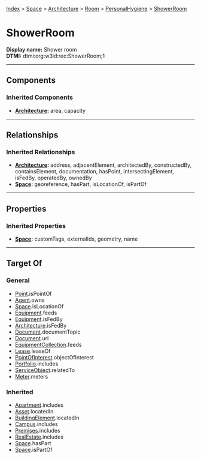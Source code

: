 [Index](../../../../index.md) > [Space](../../../Space.md) > [Architecture](../../Architecture.md) > [Room](../Room.md) > [PersonalHygiene](PersonalHygiene.md) > [ShowerRoom](#)
# ShowerRoom

**Display name:** Shower room<br />
**DTMI:** dtmi:org:w3id:rec:ShowerRoom;1

---

## Components

### Inherited Components
* **[Architecture](../../Architecture.md):** area, capacity

---

## Relationships

### Inherited Relationships
* **[Architecture](../../Architecture.md):** address, adjacentElement, architectedBy, constructedBy, containsElement, documentation, hasPoint, intersectingElement, isFedBy, operatedBy, ownedBy
* **[Space](../../../Space.md):** georeference, hasPart, isLocationOf, isPartOf

---

## Properties

### Inherited Properties
* **[Space](../../../Space.md):** customTags, externalIds, geometry, name

---

## Target Of
### General
* [Point](../../../../Point/Point.md).isPointOf
* [Agent](../../../../Agent/Agent.md).owns
* [Space](../../../Space.md).isLocationOf
* [Equipment](../../../../Asset/Equipment/Equipment.md).feeds
* [Equipment](../../../../Asset/Equipment/Equipment.md).isFedBy
* [Architecture](../../Architecture.md).isFedBy
* [Document](../../../../Information/Document/Document.md).documentTopic
* [Document](../../../../Information/Document/Document.md).url
* [EquipmentCollection](../../../../Collection/Equipment-.md).feeds
* [Lease](../../../../Event/Lease.md).leaseOf
* [PointOfInterest](../../../../Information/PointOfInterest.md).objectOfInterest
* [Portfolio](../../../../Collection/Portfolio.md).includes
* [ServiceObject](../../../../Information/ServiceObject/ServiceObject.md).relatedTo
* [Meter](../../../../Asset/Equipment/Meter/Meter.md).meters
### Inherited
* [Apartment](../../../../Collection/Apartment.md).includes
* [Asset](../../../../Asset/Asset.md).locatedIn
* [BuildingElement](../../../../BuildingElement/BuildingElement.md).locatedIn
* [Campus](../../../../Collection/Campus.md).includes
* [Premises](../../../../Collection/Premises.md).includes
* [RealEstate](../../../../Collection/RealEstate.md).includes
* [Space](../../../Space.md).hasPart
* [Space](../../../Space.md).isPartOf
